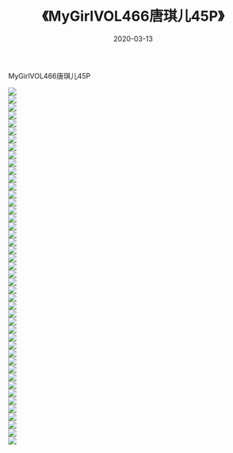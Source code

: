 ﻿---
layout: post
title:  《MyGirlVOL466唐琪儿45P》
date:   2020-03-13
img: http://img.660000.xyz/Sharelink/性感/2020/MyGirlVOL466唐琪儿45P/000.jpg
categories: [美女, 清纯, 唯美]
---

MyGirlVOL466唐琪儿45P

  ![](http://img.660000.xyz/Sharelink/性感/2020/MyGirlVOL466唐琪儿45P/001.jpg) <br> ![](http://img.660000.xyz/Sharelink/性感/2020/MyGirlVOL466唐琪儿45P/002.jpg) <br> ![](http://img.660000.xyz/Sharelink/性感/2020/MyGirlVOL466唐琪儿45P/003.jpg) <br> ![](http://img.660000.xyz/Sharelink/性感/2020/MyGirlVOL466唐琪儿45P/004.jpg) <br> ![](http://img.660000.xyz/Sharelink/性感/2020/MyGirlVOL466唐琪儿45P/005.jpg) <br> ![](http://img.660000.xyz/Sharelink/性感/2020/MyGirlVOL466唐琪儿45P/006.jpg) <br> ![](http://img.660000.xyz/Sharelink/性感/2020/MyGirlVOL466唐琪儿45P/007.jpg) <br> ![](http://img.660000.xyz/Sharelink/性感/2020/MyGirlVOL466唐琪儿45P/008.jpg) <br> ![](http://img.660000.xyz/Sharelink/性感/2020/MyGirlVOL466唐琪儿45P/009.jpg) <br> ![](http://img.660000.xyz/Sharelink/性感/2020/MyGirlVOL466唐琪儿45P/010.jpg) <br> ![](http://img.660000.xyz/Sharelink/性感/2020/MyGirlVOL466唐琪儿45P/011.jpg) <br> ![](http://img.660000.xyz/Sharelink/性感/2020/MyGirlVOL466唐琪儿45P/012.jpg) <br> ![](http://img.660000.xyz/Sharelink/性感/2020/MyGirlVOL466唐琪儿45P/013.jpg) <br> ![](http://img.660000.xyz/Sharelink/性感/2020/MyGirlVOL466唐琪儿45P/014.jpg) <br> ![](http://img.660000.xyz/Sharelink/性感/2020/MyGirlVOL466唐琪儿45P/015.jpg) <br> ![](http://img.660000.xyz/Sharelink/性感/2020/MyGirlVOL466唐琪儿45P/016.jpg) <br> ![](http://img.660000.xyz/Sharelink/性感/2020/MyGirlVOL466唐琪儿45P/017.jpg) <br> ![](http://img.660000.xyz/Sharelink/性感/2020/MyGirlVOL466唐琪儿45P/018.jpg) <br> ![](http://img.660000.xyz/Sharelink/性感/2020/MyGirlVOL466唐琪儿45P/019.jpg) <br> ![](http://img.660000.xyz/Sharelink/性感/2020/MyGirlVOL466唐琪儿45P/020.jpg) <br> ![](http://img.660000.xyz/Sharelink/性感/2020/MyGirlVOL466唐琪儿45P/021.jpg) <br> ![](http://img.660000.xyz/Sharelink/性感/2020/MyGirlVOL466唐琪儿45P/022.jpg) <br> ![](http://img.660000.xyz/Sharelink/性感/2020/MyGirlVOL466唐琪儿45P/023.jpg) <br> ![](http://img.660000.xyz/Sharelink/性感/2020/MyGirlVOL466唐琪儿45P/024.jpg) <br> ![](http://img.660000.xyz/Sharelink/性感/2020/MyGirlVOL466唐琪儿45P/025.jpg) <br> ![](http://img.660000.xyz/Sharelink/性感/2020/MyGirlVOL466唐琪儿45P/026.jpg) <br> ![](http://img.660000.xyz/Sharelink/性感/2020/MyGirlVOL466唐琪儿45P/027.jpg) <br> ![](http://img.660000.xyz/Sharelink/性感/2020/MyGirlVOL466唐琪儿45P/028.jpg) <br> ![](http://img.660000.xyz/Sharelink/性感/2020/MyGirlVOL466唐琪儿45P/029.jpg) <br> ![](http://img.660000.xyz/Sharelink/性感/2020/MyGirlVOL466唐琪儿45P/030.jpg) <br> ![](http://img.660000.xyz/Sharelink/性感/2020/MyGirlVOL466唐琪儿45P/031.jpg) <br> ![](http://img.660000.xyz/Sharelink/性感/2020/MyGirlVOL466唐琪儿45P/032.jpg) <br> ![](http://img.660000.xyz/Sharelink/性感/2020/MyGirlVOL466唐琪儿45P/033.jpg) <br> ![](http://img.660000.xyz/Sharelink/性感/2020/MyGirlVOL466唐琪儿45P/034.jpg) <br> ![](http://img.660000.xyz/Sharelink/性感/2020/MyGirlVOL466唐琪儿45P/035.jpg) <br> ![](http://img.660000.xyz/Sharelink/性感/2020/MyGirlVOL466唐琪儿45P/036.jpg) <br> ![](http://img.660000.xyz/Sharelink/性感/2020/MyGirlVOL466唐琪儿45P/037.jpg) <br> ![](http://img.660000.xyz/Sharelink/性感/2020/MyGirlVOL466唐琪儿45P/038.jpg) <br> ![](http://img.660000.xyz/Sharelink/性感/2020/MyGirlVOL466唐琪儿45P/039.jpg) <br> ![](http://img.660000.xyz/Sharelink/性感/2020/MyGirlVOL466唐琪儿45P/040.jpg) <br> ![](http://img.660000.xyz/Sharelink/性感/2020/MyGirlVOL466唐琪儿45P/041.jpg) <br> ![](http://img.660000.xyz/Sharelink/性感/2020/MyGirlVOL466唐琪儿45P/042.jpg) <br> ![](http://img.660000.xyz/Sharelink/性感/2020/MyGirlVOL466唐琪儿45P/043.jpg) <br> ![](http://img.660000.xyz/Sharelink/性感/2020/MyGirlVOL466唐琪儿45P/044.jpg) <br> ![](http://img.660000.xyz/Sharelink/性感/2020/MyGirlVOL466唐琪儿45P/045.jpg) <br>